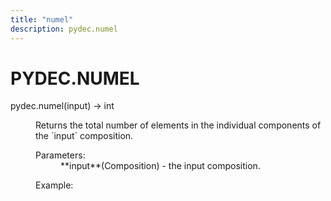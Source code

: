 ```yaml
---
title: "numel"
description: pydec.numel
---
```

# PYDEC.NUMEL
<dl class="function">
    <dt>pydec.numel(input) -> int</dt>
    <dd>
        <p>
        Returns the total number of elements in the individual components of the `input` composition.
        </p>
        <dl>
            <dt>Parameters:</dt>
            <dd>
                **input**(Composition) - the input composition.
            </dd>
        </dl>
        <p>Example:</p>
        <!-- ```
        >>> a = torch.randn(1, 2, 3, 4, 5)
        >>> torch.numel(a)
        120
        >>> a = torch.zeros(4,4)
        >>> torch.numel(a)
        16
        ``` -->
    </dd>
</dl>